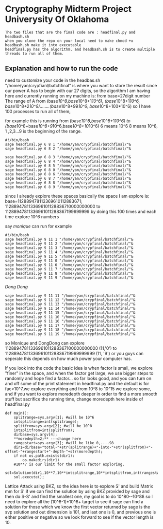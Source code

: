 # Cryptography Midterm Project Univerysity Of Oklahoma 

```
The two files that are the final code are : headfinal.py and headbash.sh
when you clone the repo on your local need to make chmod +x headbash.sh make it into executable
headfinal.py has the algorithm, and headbash.sh is to create multiple threads to run all of them.

```
## Explanation and how to run the code

need to customize your code in the headbas.sh
"/home/yan/crypfianl/batchfinal" is where you want to store the result
since our power A has to begin with our 27 digits, so the algorithm I am having here and currently running on my machine is:
from base=27digit number
The range of A
from (base*10^8,base*10^8+1*10^6), (base*10^8+1*10^6, base*10^8+2*10^6)........(base*10^8+99*10^6, base*10^8+100*10^6)
so I have 100 processes to run all of them,

for example this is running from (base*10^8,base*10^8+1*10^6) to (base*10^8+base*10^8+9*10^6,base*10^8+10*10^6)
6 means 10^6
8 means 10^8,
1 ,2,3...9 is the beginning of the range.
```
#!/bin/bash
sage headfinal.py 6 8 1 "/home/yan/crypfinal/batchfinal/"&
sage headfinal.py 6 8 2 "/home/yan/crypfinal/batchfinal/"&

sage headfinal.py 6 8 3 "/home/yan/crypfinal/batchfinal/"&
sage headfinal.py 6 8 4 "/home/yan/crypfinal/batchfinal/"&
sage headfinal.py 6 8 5 "/home/yan/crypfinal/batchfinal/"&
sage headfinal.py 6 8 0 "/home/yan/crypfinal/batchfinal/"&
sage headfinal.py 6 8 6 "/home/yan/crypfinal/batchfinal/"&
sage headfinal.py 6 8 7 "/home/yan/crypfinal/batchfinal/"&
sage headfinal.py 6 8 8 "/home/yan/crypfinal/batchfinal/"&
sage headfinal.py 6 8 9 "/home/yan/crypfinal/batchfinal/"&
```
since I already explore these spaces basically the space I am explore is:
base=112889478113369610112883671;
1128894781133696101128836710000000000 to 11288947811336961011288367199999999 by doing this 100 times and each time explore 10^6 numbers

say *monique* can run for example
```
#!/bin/bash
sage headfinal.py 9 11 1 "/home/yan/crypfinal/batchfinal/"&
sage headfinal.py 9 11 2 "/home/yan/crypfinal/batchfinal/"&
sage headfinal.py 9 11 3 "/home/yan/crypfinal/batchfinal/"&
sage headfinal.py 9 11 4 "/home/yan/crypfinal/batchfinal/"&
sage headfinal.py 9 11 5 "/home/yan/crypfinal/batchfinal/"&
sage headfinal.py 9 11 0 "/home/yan/crypfinal/batchfinal/"&
sage headfinal.py 9 11 6 "/home/yan/crypfinal/batchfinal/"&
sage headfinal.py 9 11 7 "/home/yan/crypfinal/batchfinal/"&
sage headfinal.py 9 11 8 "/home/yan/crypfinal/batchfinal/"&
sage headfinal.py 9 11 9 "/home/yan/crypfinal/batchfinal/"&
```
*Dong Dong* 
```
sage headfinal.py 9 11 11 "/home/yan/crypfinal/batchfinal/"&
sage headfinal.py 9 11 12 "/home/yan/crypfinal/batchfinal/"&
sage headfinal.py 9 11 13 "/home/yan/crypfinal/batchfinal/"&
sage headfinal.py 9 11 14 "/home/yan/crypfinal/batchfinal/"&
sage headfinal.py 9 11 15 "/home/yan/crypfinal/batchfinal/"&
sage headfinal.py 9 11 10 "/home/yan/crypfinal/batchfinal/"&
sage headfinal.py 9 11 16 "/home/yan/crypfinal/batchfinal/"&
sage headfinal.py 9 11 17 "/home/yan/crypfinal/batchfinal/"&
sage headfinal.py 9 11 18 "/home/yan/crypfinal/batchfinal/"&
sage headfinal.py 9 11 19 "/home/yan/crypfinal/batchfinal/"&
```
so Monique and DongDong can explore
11288947811336961011288367100000000000 (11,'0') to 1128894781133696101128836719999999999 (11, '9')
or you guys can seperate this depends on how much power your computer has.

If you look into the code the basic idea is when factor is small, we explore "finer" in the space, and when the factor get large, 
we use bigger steps to randomly and hope find a factor... so far looks good, and you can turn on and off some of the print statement in headfinal.py and the default is for fac<10^7,we explore everything and from 10^8 to 10^15 we explore some, 
and if you want to explore moredepth deeper in order to find a more smooth stuff but sacrifice the running time,
change moredepth here inside of headfinal.py

```
def main():
    splitrange=sys.argv[1]; #will be 10^6
    intsplitrange=int(splitrange);
    splitfrom=sys.argv[2]; #will be 10^8
    intsplitfrom=int(splitfrom);
    dirbase=sys.argv[4];
    **moredepth=2;** ---change here
    rangestart=sys.argv[3]; #will be like 0,....98
    dir1=dirbase+"total-"+str(splitrange)+"-into-"+str(splitfrom)+"-offset-"+rangestart+"-depth-"+str(moredepth);
    if not os.path.exists(dir1):
        os.makedirs(dir1)
    #10**7 is our limit for the small factor exploring.
    sol=Solution(dir1,10**7,10**intsplitrange,10**intsplitfrom,int(rangestart),False,moredepth);
    sol.execute();
```

Lattice Attack using BKZ,
so the idea here is to explore S'
and build Matrix mm for S' if we can find the solution by using BKZ provided by sage
and then do S-S' and find the smallest one,
my goal is to do 10^80--10^88
so I need to explore all the (10^8-1)*10^8+ target to see if sage can find a solution for those
which we know the first vector returned by sage is the svp solution and out dimension is 101, and last one is 0, 
and previous one is either positive or negative so we look forward to see if the vector length is 10.

